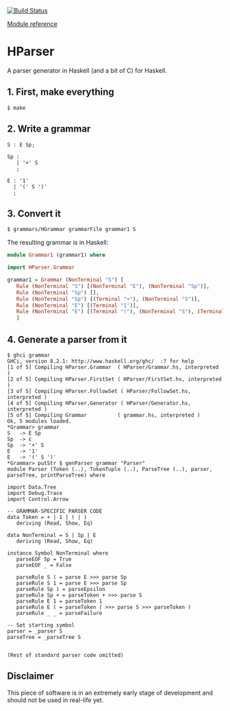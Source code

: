 [![Build Status](https://travis-ci.org/Theys96/HParser.svg?branch=master)](https://travis-ci.org/Theys96/HParser)

[Module reference](https://htmlpreview.github.io/?https://raw.githubusercontent.com/Theys96/HParser/develop/docs/index.html)

# HParser
A parser generator in Haskell (and a bit of C) for Haskell.

## 1. First, make everything
```
$ make
```

## 2. Write a grammar
```
S : E Sp;

Sp :
   | '+' S
   ;

E : '1'
  | '(' S ')'
  ;
```

## 3. Convert it
```bash
$ grammars/HGrammar grammarFile grammar1 S
```
The resulting grammar is in Haskell:
```haskell
module Grammar1 (grammar1) where

import HParser.Grammar

grammar1 = Grammar (NonTerminal "S") [
   Rule (NonTerminal "S") [(NonTerminal "E"), (NonTerminal "Sp")],
   Rule (NonTerminal "Sp") [],
   Rule (NonTerminal "Sp") [(Terminal "+"), (NonTerminal "S")],
   Rule (NonTerminal "E") [(Terminal "1")],
   Rule (NonTerminal "E") [(Terminal "("), (NonTerminal "S"), (Terminal ")")]
   ]
```

## 4. Generate a parser from it
```
$ ghci grammar
GHCi, version 8.2.1: http://www.haskell.org/ghc/  :? for help
[1 of 5] Compiling HParser.Grammar  ( HParser/Grammar.hs, interpreted )
[2 of 5] Compiling HParser.FirstSet ( HParser/FirstSet.hs, interpreted )
[3 of 5] Compiling HParser.FollowSet ( HParser/FollowSet.hs, interpreted )
[4 of 5] Compiling HParser.Generator ( HParser/Generator.hs, interpreted )
[5 of 5] Compiling Grammar          ( grammar.hs, interpreted )
Ok, 5 modules loaded.
*Grammar> grammar
S   -> E Sp
Sp  -> ε
Sp  -> '+' S
E   -> '1'
E   -> '(' S ')'
*Grammar> putStr $ genParser grammar "Parser"
module Parser (Token (..), TokenTuple (..), ParseTree (..), parser, parseTree, printParseTree) where

import Data.Tree
import Debug.Trace
import Control.Arrow

-- GRAMMAR-SPECIFIC PARSER CODE
data Token = + | 1 | ( | )
   deriving (Read, Show, Eq)

data NonTerminal = S | Sp | E
   deriving (Read, Show, Eq)

instance Symbol NonTerminal where
   parseEOF Sp = True
   parseEOF _ = False

   parseRule S ( = parse E >>> parse Sp
   parseRule S 1 = parse E >>> parse Sp
   parseRule Sp ) = parseEpsilon
   parseRule Sp + = parseToken + >>> parse S
   parseRule E 1 = parseToken 1
   parseRule E ( = parseToken ( >>> parse S >>> parseToken )
   parseRule _ _ = parseFailure

-- Set starting symbol
parser = _parser S
parseTree = _parseTree S


(Rest of standard parser code omitted)
```

## Disclaimer
This piece of software is in an extremely early stage of development and should not be used in real-life yet.